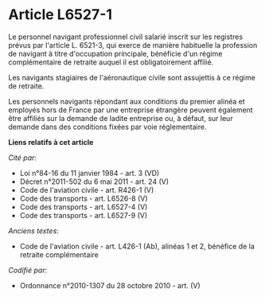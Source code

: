 # Article L6527-1

Le personnel navigant professionnel civil salarié inscrit sur les registres prévus par l'article L. 6521-3, qui exerce de
manière habituelle la profession de navigant à titre d'occupation principale, bénéficie d'un régime complémentaire de
retraite auquel il est obligatoirement affilié.

Les navigants stagiaires de l'aéronautique civile sont assujettis à ce régime de retraite.

Les personnels navigants répondant aux conditions du premier alinéa et employés hors de France par une entreprise étrangère
peuvent également être affiliés sur la demande de ladite entreprise ou, à défaut, sur leur demande dans des conditions fixées
par voie réglementaire.

**Liens relatifs à cet article**

_Cité par_:

  - Loi n°84-16 du 11 janvier 1984 - art. 3 (VD)
  - Décret n°2011-502 du 6 mai 2011 - art. 24 (V)
  - Code de l'aviation civile - art. R426-1 (V)
  - Code des transports - art. L6526-8 (V)
  - Code des transports - art. L6527-4 (V)
  - Code des transports - art. L6527-9 (V)

_Anciens textes_:

  - Code de l'aviation civile - art. L426-1 (Ab), alinéas 1 et 2, bénéfice de la retraite complémentaire

_Codifié par_:

  - Ordonnance n°2010-1307 du 28 octobre 2010 - art. (V)

